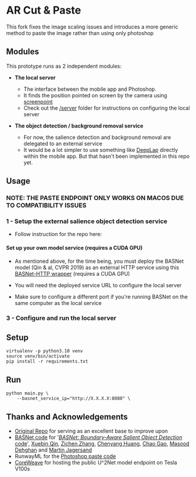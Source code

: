 # AR Cut & Paste

This fork fixes the image scaling issues and introduces a more generic method to paste the image rather than using only photoshop

## Modules

This prototype runs as 2 independent modules:

- **The local server**

  - The interface between the mobile app and Photoshop.
  - It finds the position pointed on screen by the camera using [screenpoint](https://github.com/cyrildiagne/screenpoint)
  - Check out the [/server](/server) folder for instructions on configuring the local server

- **The object detection / background removal service**

  - For now, the salience detection and background removal are delegated to an external service
  - It would be a lot simpler to use something like [DeepLap](https://github.com/shaqian/tflite-react-native) directly within the mobile app. But that hasn't been implemented in this repo yet.

## Usage

### NOTE: THE PASTE ENDPOINT ONLY WORKS ON MACOS DUE TO COMPATIBILITY ISSUES

### 1 - Setup the external salience object detection service

- Follow instruction for the repo here:

#### Set up your own model service (requires a CUDA GPU)

- As mentioned above, for the time being, you must deploy the
  BASNet model (Qin & al, CVPR 2019) as an external HTTP service using this [BASNet-HTTP wrapper](https://github.com/cyrildiagne/basnet-http) (requires a CUDA GPU)

- You will need the deployed service URL to configure the local server

- Make sure to configure a different port if you're running BASNet on the same computer as the local service

### 3 - Configure and run the local server

## Setup

```console
virtualenv -p python3.10 venv
source venv/bin/activate
pip install -r requirements.txt
```

## Run

```console
python main.py \
    --basnet_service_ip="http://X.X.X.X:8080" \
```

## Thanks and Acknowledgements

- [Original Repo](https://github.com/cyrildiagne/ar-cutpaste) for serving as an excellent base to improve upon
- [BASNet code](https://github.com/NathanUA/BASNet) for '[_BASNet: Boundary-Aware Salient Object Detection_](http://openaccess.thecvf.com/content_CVPR_2019/html/Qin_BASNet_Boundary-Aware_Salient_Object_Detection_CVPR_2019_paper.html) [code](https://github.com/NathanUA/BASNet)', [Xuebin Qin](https://webdocs.cs.ualberta.ca/~xuebin/), [Zichen Zhang](https://webdocs.cs.ualberta.ca/~zichen2/), [Chenyang Huang](https://chenyangh.com/), [Chao Gao](https://cgao3.github.io/), [Masood Dehghan](https://sites.google.com/view/masoodd) and [Martin Jagersand](https://webdocs.cs.ualberta.ca/~jag/)
- RunwayML for the [Photoshop paste code](https://github.com/runwayml/RunwayML-for-Photoshop/blob/master/host/index.jsx)
- [CoreWeave](https://www.coreweave.com) for hosting the public U^2Net model endpoint on Tesla V100s
